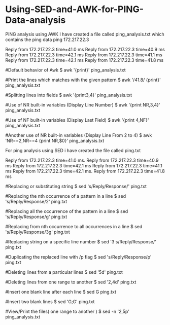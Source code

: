 # Using-SED-and-AWK-for-PING-Data-analysis
PING analysis using AWK I have created a file called ping_analysis.txt which contains the ping data ping 172.217.22.3

Reply from 172.217.22.3 time=41.0 ms Reply from 172.217.22.3 time=40.9 ms Reply from 172.217.22.3 time=42.1 ms Reply from 172.217.22.3 time=41.1 ms Reply from 172.217.22.3 time=42.1 ms Reply from 172.217.22.3 time=41.8 ms

#Default behavior of Awk $ awk '{print}' ping_analysis.txt

#Print the lines which matches with the given pattern $ awk '/41.8/ {print}' ping_analysis.txt

#Splitting lines into fields $ awk '{print$3,$4}' ping_analysis.txt

#Use of NR built-in variables (Display Line Number) $ awk '{print NR,$3,$4}' ping_analysis.txt

#Use of NF built-in variables (Display Last Field) $ awk '{print $4,$NF}' ping_analysis.txt

#Another use of NR built-in variables (Display Line From 2 to 4) $ awk 'NR==2,NR==4 {print NR,$0}' ping_analysis.txt

For ping analysis using SED i have created the file called ping.txt 

Reply from 172.217.22.3 time=41.0 ms. Reply from 172.217.22.3 time=40.9 ms Reply from 172.217.22.3 time=42.1 ms Reply from 172.217.22.3 time=41.1 ms Reply from 172.217.22.3 time=42.1 ms. Reply from 172.217.22.3 time=41.8 ms

#Replacing or substituting string $ sed 's/Reply/Response/' ping.txt

#Replacing the nth occurrence of a pattern in a line $ sed 's/Reply/Response/2' ping.txt

#Replacing all the occurrence of the pattern in a line $ sed 's/Reply/Response/g' ping.txt

#Replacing from nth occurrence to all occurrences in a line $ sed 's/Reply/Response/3g' ping.txt

#Replacing string on a specific line number $ sed '3 s/Reply/Response/' ping.txt

#Duplicating the replaced line with /p flag $ sed 's/Reply/Response/p' ping.txt

#Deleting lines from a particular lines $ sed '5d' ping.txt

#Deleting lines from one range to another $ sed '2,4d' ping.txt

#Insert one blank line after each line $ sed G ping.txt

#Insert two blank lines $ sed 'G;G' ping.txt

#View/Print the files( one range to another ) $ sed -n '2,5p' ping_analysis.txt
